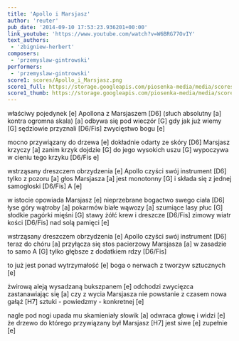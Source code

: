```yaml
---
title: 'Apollo i Marsjasz'
author: 'reuter'
pub_date: '2014-09-10 17:53:23.936201+00:00'
link_youtube: 'https://www.youtube.com/watch?v=W6BRG77OvIY'
text_authors:
 - 'zbigniew-herbert'
composers:
 - 'przemyslaw-gintrowski'
performers:
 - 'przemyslaw-gintrowski'
score1: scores/Apollo_i_Marsjasz.png
score1_full: https://storage.googleapis.com/piosenka-media/media/scores/Apollo_i_Marsjasz.png
score1_thumb: https://storage.googleapis.com/piosenka-media/media/scores/Apollo_i_Marsjasz.png.180x0_q85_upscale.jpg
---
```


właściwy pojedynek [e]
Apollona z Marsjaszem [D6]
(słuch absolutny [a]
kontra ogromna skala) [a]
odbywa się pod wieczór [G]
gdy jak już wiemy [G]
sędziowie przyznali [D6/Fis]
 zwycięstwo bogu [e]

mocno przywiązany do drzewa [e]
dokładnie odarty ze skóry [D6]
Marsjasz krzyczy [a]
zanim krzyk dojdzie [G]
do jego wysokich uszu [G]
wypoczywa w cieniu tego krzyku [D6/Fis e]

wstrząsany dreszczem obrzydzenia [e]
Apollo czyści swój instrument [D6]
tylko z pozoru [a]
głos Marsjasza [a]
jest monotonny [G]
i składa się z jednej samogłoski [D6/Fis]
A [e]

w istocie opowiada Marsjasz [e]
nieprzebrane bogactwo swego ciała [D6]
łyse góry wątroby [a]
pokarmów białe wąwozy [a]
szumiące lasy płuc [G]
słodkie pagórki mięśni [G]
stawy żółć krew i dreszcze [D6/Fis]
zimowy wiatr kości [D6/Fis]
nad solą pamięci [e]

wstrząsany dreszczem obrzydzenia [e]
Apollo czyści swój instrument [D6]
teraz do chóru [a]
przyłącza się stos pacierzowy Marsjasza [a]
w zasadzie to samo A [G]
tylko głębsze z dodatkiem rdzy [D6/Fis]

to już jest ponad wytrzymałość [e]
boga o nerwach z tworzyw sztucznych [e]

żwirową aleją wysadzaną bukszpanem [e]
odchodzi zwycięzca zastanawiając się [a]
czy z wycia Marsjasza nie powstanie z czasem nowa gałąź [H7]
sztuki - powiedzmy - konkretnej [e]

nagle  pod nogi upada mu skamieniały słowik [a]
odwraca głowę i widzi [e]
że drzewo do którego przywiązany był Marsjasz [H7]
jest siwe [e]
zupełnie [e]